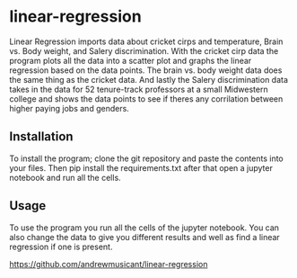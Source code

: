 # linear-regression

Linear Regression imports data about cricket cirps and temperature, Brain vs. Body weight, and Salery discrimination. With the cricket cirp data the program plots all the data into a scatter plot and graphs the linear regression based on the data points. The brain vs. body weight data does the same thing as the cricket data. And lastly the Salery discrimination data takes in the data for 52 tenure-track professors at a small Midwestern college and shows the data points to see if theres any corrilation between higher paying jobs and genders.

## Installation

To install the program; clone the git repository and paste the contents into your files. Then pip install the requirements.txt after that open a jupyter notebook and run all the cells.

## Usage

To use the program you run all the cells of the jupyter notebook. You can also change the data to give you different results and well as find a linear regression if one is present.

https://github.com/andrewmusicant/linear-regression
